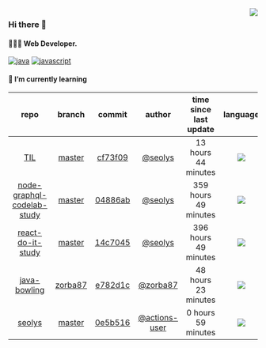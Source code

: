 <img align="right" src="https://github-readme-stats.vercel.app/api?username=seolys&show_icons=true&hide_title=true" />

### Hi there 👋

#### 🧑🏻‍💻  Web Developer. 

[![java](http://img.shields.io/badge/-java-black?style=flat-square&logo=)](#) 
[![javascript](http://img.shields.io/badge/-javascript-darkgray?style=flat-square&logo=)](#) 


<!--
**seolys/seolys** is a ✨ _special_ ✨ repository because its `README.md` (this file) appears on your GitHub profile.

Here are some ideas to get you started:

- 🔭 I’m currently working on ...
- 🌱 I’m currently learning ...
- 👯 I’m looking to collaborate on ...
- 🤔 I’m looking for help with ...
- 💬 Ask me about ...
- 📫 How to reach me: ...
- 😄 Pronouns: ...
- ⚡ Fun fact: ...
-->

#### 🌱 I’m currently learning

| repo | branch | commit | author | time since last update | language |
|:---:|:---:|:---:|:---:|:---:|:---:|
| [TIL](https://github.com/seolys/TIL) | [master](https://github.com/seolys/TIL/tree/master) |[cf73f09](https://github.com/seolys/TIL/commit/cf73f091cbce8ac25b396a37eab2a3fe8c9ce470) | [@seolys](https://github.com/seolys) |13 hours 44 minutes | ![](https://img.shields.io/badge/language-unknown-default.svg?style=flat-square)|
| [node-graphql-codelab-study](https://github.com/seolys/node-graphql-codelab-study) | [master](https://github.com/seolys/node-graphql-codelab-study/tree/master) |[04886ab](https://github.com/seolys/node-graphql-codelab-study/commit/04886ab9c7bc44e1dee36c391140423ae0c9adb3) | [@seolys](https://github.com/seolys) |359 hours 49 minutes | ![](https://img.shields.io/badge/language-JavaScript-default.svg?style=flat-square)|
| [react-do-it-study](https://github.com/seolys/react-do-it-study) | [master](https://github.com/seolys/react-do-it-study/tree/master) |[14c7045](https://github.com/seolys/react-do-it-study/commit/14c7045b92e3b88d5d32bfa4a87f9c203acdd255) | [@seolys](https://github.com/seolys) |396 hours 49 minutes | ![](https://img.shields.io/badge/language-JavaScript-default.svg?style=flat-square)|
| [java-bowling](https://github.com/seolys/java-bowling) | [zorba87](https://github.com/seolys/java-bowling/tree/zorba87) |[e782d1c](https://github.com/seolys/java-bowling/commit/e782d1cfe160526d81e0b7838ac811fbb19ac02c) | [@zorba87](https://github.com/zorba87) |48 hours 23 minutes | ![](https://img.shields.io/badge/language-Java-default.svg?style=flat-square)|
| [seolys](https://github.com/seolys/seolys) | [master](https://github.com/seolys/seolys/tree/master) |[0e5b516](https://github.com/seolys/seolys/commit/0e5b516533a5c1201e55592de11e3bb0e17adf20) | [@actions-user](https://github.com/actions-user) |0 hours 59 minutes | ![](https://img.shields.io/badge/language-Go-default.svg?style=flat-square)|


<!--
[![Tech Blog Badge](http://img.shields.io/badge/-Tech%20blog-black?style=flat-square&logo=github&link=https://zzsza.github.io/)](https://zzsza.github.io/) 
[![Linkedin Badge](https://img.shields.io/badge/-LinkedIn-blue?style=flat-square&logo=Linkedin&logoColor=white&link=https://www.linkedin.com/in/seong-yun-byeon-8183a8113/)](https://www.linkedin.com/in/seong-yun-byeon-8183a8113/) 
[![Youtube Badge](https://img.shields.io/badge/Youtube-ff0000?style=flat-square&logo=youtube&link=https://www.youtube.com/c/kyleschool)](https://www.youtube.com/c/kyleschool) 
[![Facebook Badge](https://img.shields.io/badge/-Facebook-1877f2?style=flat-square&logo=facebook&logoColor=white&link=https://www.facebook.com/zzsza)](https://www.facebook.com/zzsza) 
[![Instagram Badge](https://img.shields.io/badge/-Instagram-dd2a7b?style=flat-square&logo=instagram&logoColor=white&link=https://www.instagram.com/data.scientist/)](https://www.instagram.com/data.scientist/) 
[![Gmail Badge](https://img.shields.io/badge/-Gmail-d14836?style=flat-square&logo=Gmail&logoColor=white&link=mailto:snugyun01@gmail.com)](mailto:snugyun01@gmail.com)
-->
